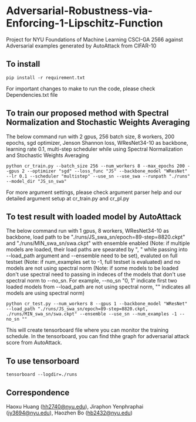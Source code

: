 # Adversarial-Robustness-via-Enforcing-1-Lipschitz-Function
Project for NYU Foundations of Machine Learning CSCI-GA 2566 against Adversarial examples generated by AutoAttack from CIFAR-10 

## To install
```
pip install -r requirement.txt
```
For important changes to make to run the code, please check Dependencies.txt file

## To train our proposed method with Spectral Normalization and Stochastic Weights Averaging
The below command run with 2 gpus, 256 batch size, 8 workers, 200 epochs, sgd optimizer, Jenson Shannon loss, WResNet34-10 as backbone, learning rate 0.1, multi-step scheduler while using Spectral Normalization and Stochastic Weights Averaging
```
python cr_train.py --batch_size 256 --num_workers 8 --max_epochs 200 --gpus 2 --optimizer "sgd" --loss_func "JS" --backbone_model "WResNet" --lr 0.1 --scheduler "multistep" --use_sn --use_swa --runpath "./runs" --model_dir "JS_sn_swa"
```
For more argument settings, please check argument parser help and our detailed argument setup at cr_train.py and cr_pl.py

## To test result with loaded model by AutoAttack
The below command run with 1 gpus, 8 workers, WResNet34-10 as backbone, load path to be "./runs/JS_swa_sn/epoch=89-step=8820.ckpt" and "./runs/MIN_swa_sn/swa.ckpt" with ensemble enabled (Note: if multiple models are loaded, their load paths are spearated by ", " while passing into --load_path argument and --ensemble need to be set), evaluted on full testset (Note: if num_examples set to -1, full testset is evaluated) and no models are not using spectral norm (Note: if some models to be loaded don't use spectral need to passing in indeces of the models that don't use spectral norm to --no_sn. For example, --no_sn "0, 1" indicate first two loaded models from --load_path are not using spectral norm, "" indicates all models are using spectral norm)
```
python cr_test.py --num_workers 8 --gpus 1 --backbone_model "WResNet" --load_path "./runs/JS_swa_sn/epoch=89-step=8820.ckpt, ./runs/MIN_swa_sn/swa.ckpt" --ensemble --use_sn --num_examples -1 --no_sn ""
``` 

This will create tensorboard file where you can monitor the training schedule. In the tensorboard, you can find thhe graph for adversarial attack score from AutoAttack.

## To use tensorboard
```
tensorboard --logdir=./runs
```
## Correspondence
Haoxu Huang (hh2740@nyu.edu), Jiraphon Yenphraphai (jy3694@nyu.edu), Haozhen Bo (hb2432@nyu.edu)
